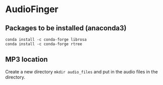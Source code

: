# AudioFinger

## Packages to be installed (anaconda3)
```
conda install -c conda-forge librosa
conda install -c conda-forge rtree
```

## MP3 location
Create a new directory `mkdir audio_files` and put in the audio files in the directory.
